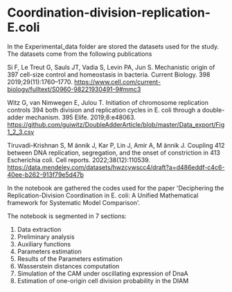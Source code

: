 # Coordination-division-replication-E.coli

In the Experimental_data folder are stored the datasets used for the study. 
The datasets come from the following publications

Si F, Le Treut G, Sauls JT, Vadia S, Levin PA, Jun S. Mechanistic origin of 397 cell-size control and homeostasis in bacteria. Current Biology. 398 2019;29(11):1760–1770. https://www.cell.com/current-biology/fulltext/S0960-98221930491-9#mmc3

Witz G, van Nimwegen E, Julou T. Initiation of chromosome replication controls 394 both division and replication cycles in E. coli through a double-adder mechanism. 395 Elife. 2019;8:e48063. https://github.com/guiwitz/DoubleAdderArticle/blob/master/Data_export/Fig1_2_3.csv

Tiruvadi-Krishnan S, M ̈annik J, Kar P, Lin J, Amir A, M ̈annik J. Coupling 412 between DNA replication, segregation, and the onset of constriction in 413 Escherichia coli. Cell reports. 2022;38(12):110539. https://data.mendeley.com/datasets/hwzcywscc4/draft?a=d486eddf-c4c6-40ee-b262-913f79e5d47b

In the notebook are gathered the codes used for the paper 'Deciphering the Replication-Division Coordination in E. coli: A Unified Mathematical framework for Systematic Model Comparison'.

The notebook is segmented in 7 sections:
1. Data extraction
2. Preliminary analysis
3. Auxiliary functions
4. Parameters estimation
5. Results of the Parameters estimation
6. Wasserstein distances computation
7. Simulation of the CAM under oscillating expression of DnaA
8. Estimation of one-origin cell division probability in the DIAM
